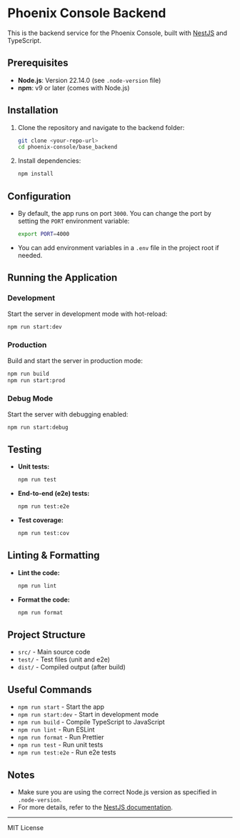 # Phoenix Console Backend

This is the backend service for the Phoenix Console, built with [NestJS](https://nestjs.com/) and TypeScript.

## Prerequisites

- **Node.js**: Version 22.14.0 (see `.node-version` file)
- **npm**: v9 or later (comes with Node.js)

## Installation

1. Clone the repository and navigate to the backend folder:
   ```bash
   git clone <your-repo-url>
   cd phoenix-console/base_backend
   ```
2. Install dependencies:
   ```bash
   npm install
   ```

## Configuration

- By default, the app runs on port `3000`. You can change the port by setting the `PORT` environment variable:
  ```bash
  export PORT=4000
  ```
- You can add environment variables in a `.env` file in the project root if needed.

## Running the Application

### Development
Start the server in development mode with hot-reload:
```bash
npm run start:dev
```

### Production
Build and start the server in production mode:
```bash
npm run build
npm run start:prod
```

### Debug Mode
Start the server with debugging enabled:
```bash
npm run start:debug
```

## Testing

- **Unit tests:**
  ```bash
  npm run test
  ```
- **End-to-end (e2e) tests:**
  ```bash
  npm run test:e2e
  ```
- **Test coverage:**
  ```bash
  npm run test:cov
  ```

## Linting & Formatting

- **Lint the code:**
  ```bash
  npm run lint
  ```
- **Format the code:**
  ```bash
  npm run format
  ```

## Project Structure

- `src/` - Main source code
- `test/` - Test files (unit and e2e)
- `dist/` - Compiled output (after build)

## Useful Commands

- `npm run start` - Start the app
- `npm run start:dev` - Start in development mode
- `npm run build` - Compile TypeScript to JavaScript
- `npm run lint` - Run ESLint
- `npm run format` - Run Prettier
- `npm run test` - Run unit tests
- `npm run test:e2e` - Run e2e tests

## Notes

- Make sure you are using the correct Node.js version as specified in `.node-version`.
- For more details, refer to the [NestJS documentation](https://docs.nestjs.com/).

---

MIT License
